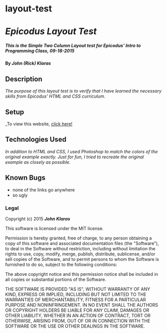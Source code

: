 # layout-test
# _Epicodus Layout Test_

##### _This is the Simple Two Column Layout test for Epicodus' Intro to Programming Class, 09-18-2015_

#### By _**John (Rick) Klaras**_

## Description

_The purpose of this layout test is to verify that I have learned the necessary skills from Epicodus' HTML and CSS curriculum._

## Setup

_To view this website, [click here!](http://johnklaras.github.io/layout-test/)

## Technologies Used

_In addition to HTML and CSS, I used Photoshop to match the colors of the original example exactly. Just for fun, I tried to recreate the original example as closely as possible._

## Known Bugs

* none of the links go anywhere
* so ugly

### Legal

Copyright (c) 2015 **_John Klaras_**

This software is licensed under the MIT license.

Permission is hereby granted, free of charge, to any person obtaining a copy
of this software and associated documentation files (the "Software"), to deal
in the Software without restriction, including without limitation the rights
to use, copy, modify, merge, publish, distribute, sublicense, and/or sell
copies of the Software, and to permit persons to whom the Software is
furnished to do so, subject to the following conditions:

The above copyright notice and this permission notice shall be included in
all copies or substantial portions of the Software.

THE SOFTWARE IS PROVIDED "AS IS", WITHOUT WARRANTY OF ANY KIND, EXPRESS OR
IMPLIED, INCLUDING BUT NOT LIMITED TO THE WARRANTIES OF MERCHANTABILITY,
FITNESS FOR A PARTICULAR PURPOSE AND NONINFRINGEMENT. IN NO EVENT SHALL THE
AUTHORS OR COPYRIGHT HOLDERS BE LIABLE FOR ANY CLAIM, DAMAGES OR OTHER
LIABILITY, WHETHER IN AN ACTION OF CONTRACT, TORT OR OTHERWISE, ARISING FROM,
OUT OF OR IN CONNECTION WITH THE SOFTWARE OR THE USE OR OTHER DEALINGS IN
THE SOFTWARE.
